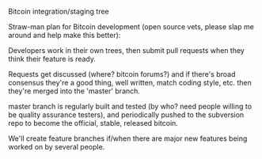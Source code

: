Bitcoin integration/staging tree

Straw-man plan for Bitcoin development (open source vets, please slap me around and help make this better):

Developers work in their own trees, then submit pull requests when they think their feature is ready.

Requests get discussed (where? bitcoin forums?) and if there's broad consensus they're a good thing, well written, match coding style, etc. then they're merged into the 'master' branch.

master branch is regularly built and tested (by who? need people willing to be quality assurance testers), and periodically pushed to the subversion repo to become the official, stable, released bitcoin.


We'll create feature branches if/when there are major new features being worked on by several people.

